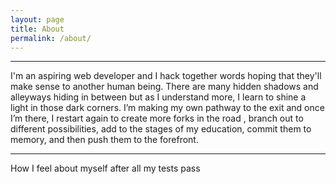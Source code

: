 ```yaml
---
layout: page
title: About
permalink: /about/
---
```


***
I'm an aspiring web developer and  I hack together words hoping that they'll make sense to another human being. There are many hidden shadows and alleyways hiding in between but as I understand more, I learn to shine a light in those dark corners. I’m making my own pathway to the exit and once I’m there, I restart again to create more forks in the road , branch out to different possibilities, add to the stages of my education, commit them to memory, and then push them to the forefront.

***

How I feel about myself after all my tests pass